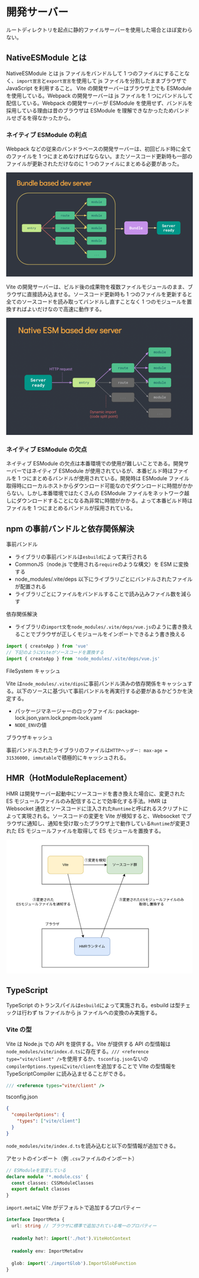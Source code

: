 # 開発サーバー

ルートディレクトリを起点に静的ファイルサーバーを使用した場合とほぼ変わらない。

## NativeESModule とは

NativeESModule とは js ファイルをバンドルして 1 つのファイルにすることなく、`import宣言`と`export宣言`を使用して js ファイルを分割したままブラウザで JavaScript を利用すること。
Vite の開発サーバーはブラウザ上でも ESModule を使用している。Webpack の開発サーバーは js ファイルを 1 つにバンドルして配信している。Webpack の開発サーバーが ESModule を使用せず、バンドルを採用している理由は昔のブラウザは ESModule を理解できなかったためバンドルせざるを得なかったから。

### ネイティブ ESModule の利点

Webpack などの従来のバンドラベースの開発サーバーは、初回ビルド時に全てのファイルを 1 つにまとめなければならない。またソースコード更新時も一部のファイルが更新されただけなのに 1 つのファイルにまとめる必要があった。

![bundler](./images/bundler-based-dev-server.png)

Vite の開発サーバーは、ビルド後の成果物を複数ファイルモジュールのまま、ブラウザに直接読み込ませる。ソースコード更新時も 1 つのファイルを更新すると全てのソースコードを読み取ってバンドルし直すことなく 1 つのモジュールを置換すればよいだけなので高速に動作する。

![esm](./images/ESM-based-dev-server.png)

### ネイティブ ESModule の欠点

ネイティブ ESModule の欠点は本番環境での使用が難しいことである。開発サーバーではネイティブ ESModule が使用されているが、本番ビルド時はファイルを 1 つにまとめるバンドルが使用されている。開発時は ESModule ファイル取得時にローカルホストからダウンロード可能なのでダウンロードに時間がかからない。しかし本番環境ではたくさんの ESModule ファイルをネットワーク越しにダウンロードすることになる為非常に時間がかかる。よって本番ビルド時はファイルを 1 つにまとめるバンドルが採用されている。

## npm の事前バンドルと依存関係解決

事前バンドル

- ライブラリの事前バンドルは`esbuild`によって実行される
- CommonJS（node.js で使用される`require`のような構文）を ESM に変換する
- node_modules/.vite/deps 以下にライブラリごとにバンドルされたファイルが配置される
- ライブラリごとにファイルをバンドルすることで読み込みファイル数を減らす

依存関係解決

- ライブラリの`import文`を`node_modules/.vite/deps/vue.js`のように書き換えることでブラウザが正しくモジュールをインポートできるよう書き換える

```TypeScript
import { createApp } from 'vue'
// 下記のようにViteがソースコードを置換する
import { createApp } from 'node_modules/.vite/deps/vue.js'
```

FileSystem キャッシュ

Vite は`node_modules/.vite/dips`に事前バンドル済みの依存関係をキャッシュする。以下のソースに基づいて事前バンドルを再実行する必要があるかどうかを決定する。

- パッケージマネージャーのロックファイル: package-lock.json,yarn.lock,pnpm-lock.yaml
- `NODE_ENV`の値

ブラウザキャッシュ

事前バンドルされたライブラリのファイルは`HTTPヘッダー: max-age = 31536000, immutable`で積極的にキャッシュされる。

## HMR（HotModuleReplacement）

HMR は開発サーバー起動中にソースコードを書き換えた場合に、変更された ES モジュールファイルのみ配信することで効率化する手法。HMR は Websocket 通信とソースコードに注入された`Runtime`と呼ばれるスクリプトによって実現される。ソースコードの変更を Vite が検知すると、Websocket でブラウザに通知し、通知を受け取ったブラウザ上で動作している`Runtime`が変更された ES モジュールファイルを取得して ES モジュールを置換する。

![HMR](./images/HMR.png)

## TypeScript

TypeScript のトランスパイルは`esbuild`によって実施される。esbuild は型チェックは行わず ts ファイルから js ファイルへの変換のみ実施する。

### Vite の型

Vite は Node.js での API を提供する。Vite が提供する API の型情報は`node_modules/vite/index.d.ts`に存在する。`/// <reference type="vite/client" />`を使用するか、`tsconfig.json`ないの`compilerOptions.types`に`vite/client`を追加することで VIte の型情報を TypeScriptCompiler に読み込ませることができる。

```TypeScript
/// <reference types="vite/client" />
```

tsconfig.json

```tsconfig.json
{
  "compilerOptions": {
    "types": ["vite/client"]
  }
}
```

`node_modules/vite/index.d.ts`を読み込むと以下の型情報が追加できる。

アセットのインポート（例 `.csv`ファイルのインポート）

```TypeScript
// ESModuleを宣言している
declare module '*.module.css' {
  const classes: CSSModuleClasses
  export default classes
}
```

`import.meta`に Vite がデフォルトで追加するプロパティー

```TypeScript
interface ImportMeta {
  url: string // ブラウザに標準で追加されている唯一のプロパティー

  readonly hot?: import('./hot').ViteHotContext

  readonly env: ImportMetaEnv

  glob: import('./importGlob').ImportGlobFunction
}
```
